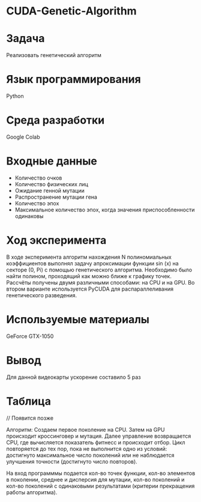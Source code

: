 # CUDA-Genetic-Algorithm
# Задача
Реализовать генетический алгоритм
# Язык программирования 
Python
# Среда разработки
Google Colab
# Входные данные
* Количество очков
* Количество физических лиц
* Ожидание генной мутации
* Распространение мутации гена
* Количество эпох
* Максимальное количество эпох, когда значения приспособленности одинаковы
# Ход эксперимента
В ходе эксперимента алгоритм нахождения N полиномиальных коэффициентов выполнял задачу апроксимации функции sin (x) на секторе (0, Pi) с помощью генетического алгоритма. Необходимо было найти полином, проходящий как можно ближе к графику точек. Рассчёты получены двумя различными способами: на CPU и на GPU. Во втором варианте используется PyCUDA для распараллеливания генетического разведения.
# Используемые материалы 
GeForce GTX-1050
# Вывод 
Для данной видеокарты ускорение составило 5 раз
# Таблица 
// Появится позже



Алгоритм: Создаем первое поколение на CPU. Затем на GPU происходит кроссинговер и мутация. Далее управление возвращается CPU, где вычисляется показатель фитнесс и происходит отбор. Цикл повторяется до тех пор, пока не выполнится одно из условий: достигнуто максимальное число поколений или не наблюдается улучшения точности (достигнуто число повторов).

На вход программмы подается кол-во точек функции, кол-во элементов в поколении, среднее и дисперсия для мутации, кол-во поколений и кол-во поколений с одинаковыми результатами (критерии прекращения работы алгоритма).
